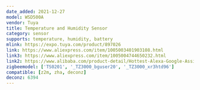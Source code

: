 ```yaml
---
date_added: 2021-12-27
model: WSD500A
vendor: Tuya
title: Temperature and Humidity Sensor
category: sensor
supports: temperature, humidity, battery
mlink: https://expo.tuya.com/product/897026
link: https://www.aliexpress.com/item/1005003401903108.html
link3: https://www.aliexpress.com/item/1005004744650232.html
link2: https://www.alibaba.com/product-detail/Hottest-Alexa-Google-Assistance-Tuya-Smart_1600337903715.html
zigbeemodel: ['TS0201', '_TZ3000_bguser20', '_TZ3000_xr3htd96']
compatible: [z2m, zha, deconz]
deconz: 6394
---
```


